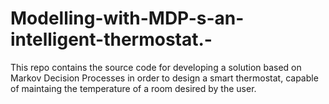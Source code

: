 # Modelling-with-MDP-s-an-intelligent-thermostat.-
This repo contains the source code for developing a solution based on Markov Decision Processes in order to design a smart thermostat, capable of maintaing the temperature of a room desired by the user. 
